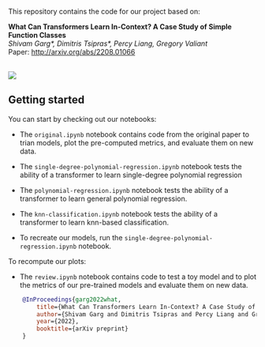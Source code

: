 This repository contains the code for our project based on:

**What Can Transformers Learn In-Context? A Case Study of Simple Function Classes** <br>
*Shivam Garg\*, Dimitris Tsipras\*, Percy Liang, Gregory Valiant* <br>
Paper: http://arxiv.org/abs/2208.01066 <br><br>

![](setting.jpg)


## Getting started
You can start by checking out our notebooks:
- The `original.ipynb` notebook contains code from the original paper to trian models, plot the pre-computed metrics, and evaluate them on new data.
- The `single-degree-polynomial-regression.ipynb` notebook tests the ability of a transformer to learn single-degree polynomial regression
- The `polynomial-regression.ipynb` notebook tests the ability of a transformer to learn general polynomial regression.
- The `knn-classification.ipynb` notebook tests the ability of a transformer to learn knn-based classification.

- To recreate our models, run the `single-degree-polynomial-regression.ipynb` notebook.

To recompute our plots:
- The `review.ipynb` notebook contains code to test a toy model and to plot the metrics of our pre-trained models and evaluate them on new data.

```bibtex
    @InProceedings{garg2022what,
        title={What Can Transformers Learn In-Context? A Case Study of Simple Function Classes},
        author={Shivam Garg and Dimitris Tsipras and Percy Liang and Gregory Valiant},
        year={2022},
        booktitle={arXiv preprint}
    }
```
